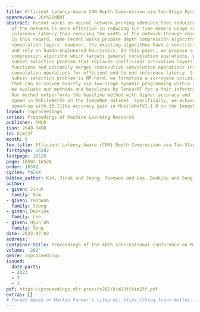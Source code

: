 ```yaml
---
title: Efficient Latency-Aware CNN Depth Compression via Two-Stage Dynamic Programming
openreview: JOrh26MBOT
abstract: Recent works on neural network pruning advocate that reducing the depth
  of the network is more effective in reducing run-time memory usage and accelerating
  inference latency than reducing the width of the network through channel pruning.
  In this regard, some recent works propose depth compression algorithms that merge
  convolution layers. However, the existing algorithms have a constricted search space
  and rely on human-engineered heuristics. In this paper, we propose a novel depth
  compression algorithm which targets general convolution operations. We propose a
  subset selection problem that replaces inefficient activation layers with identity
  functions and optimally merges consecutive convolution operations into shallow equivalent
  convolution operations for efficient end-to-end inference latency. Since the proposed
  subset selection problem is NP-hard, we formulate a surrogate optimization problem
  that can be solved exactly via two-stage dynamic programming within a few seconds.
  We evaluate our methods and baselines by TensorRT for a fair inference latency comparison.
  Our method outperforms the baseline method with higher accuracy and faster inference
  speed in MobileNetV2 on the ImageNet dataset. Specifically, we achieve $1.41\times$
  speed-up with $0.11$%p accuracy gain in MobileNetV2-1.0 on the ImageNet.
layout: inproceedings
series: Proceedings of Machine Learning Research
publisher: PMLR
issn: 2640-3498
id: kim23f
month: 0
tex_title: Efficient Latency-Aware {CNN} Depth Compression via Two-Stage Dynamic Programming
firstpage: 16502
lastpage: 16520
page: 16502-16520
order: 16502
cycles: false
bibtex_author: Kim, Jinuk and Jeong, Yeonwoo and Lee, Deokjae and Song, Hyun Oh
author:
- given: Jinuk
  family: Kim
- given: Yeonwoo
  family: Jeong
- given: Deokjae
  family: Lee
- given: Hyun Oh
  family: Song
date: 2023-07-03
address: 
container-title: Proceedings of the 40th International Conference on Machine Learning
volume: '202'
genre: inproceedings
issued:
  date-parts:
  - 2023
  - 7
  - 3
pdf: https://proceedings.mlr.press/v202/kim23f/kim23f.pdf
extras: []
# Format based on Martin Fenner's citeproc: https://blog.front-matter.io/posts/citeproc-yaml-for-bibliographies/
---
```

